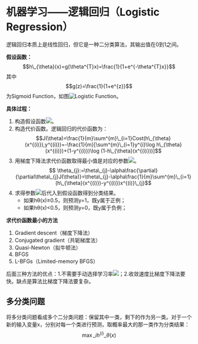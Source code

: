 # 机器学习——逻辑回归（Logistic Regression）

<script type="text/javascript"
 src="http://cdn.mathjax.org/mathjax/latest/MathJax.js?config=TeX-AMS-MML_HTMLorMML">
</script>

逻辑回归本质上是线性回归，但它是一种二分类算法，其输出值在0到1之间。

**假设函数：**$$h\_{\theta}(x)=g(\theta^{T}x)=\frac{1}{1+e^{-\theta^{T}x}}$$其中$$g(z)=\frac{1}{1+e^{z}}$$为Sigmoid Function，如图![Logistic Function](file:///Users/wangruchen/work/github/wangruchen/MyCompilation/MachineLearing/MachineLearning-Stanford/figures/LogisticFunction.png)。

**具体过程：**

1. 构造假设函数<img src="http://www.forkosh.com/mathtex.cgi? h_{\theta}(x)">。
2. 构造代价函数。逻辑回归的代价函数为：$$J(\theta)=\frac{1}{m}\sum^{m}\_{i=1}Cost(h\_{\theta}(x^{(i)}),y^{(i)})=-\frac{1}{m}[\sum^{m}\_{i=1}y^{i}\log h\_{\theta}(x^{(i)})+(1-y^{(i)})\log (1-h\_{\theta}(x^{(i)}))]$$
3. 用梯度下降法求代价函数取得最小值是对应的参数<img src="http://www.forkosh.com/mathtex.cgi? \theta">。$$
\theta_{j}:=\theta\_{j}-\alpha\frac{\partial}{\partial\theta\_{j}J(\theta)}=\theta\_{j}-\alpha\frac{1}{m}\sum^{m}\_{i=1}(h\_{\theta}(x^{(i)})-y^{(i)})x^{(i)}\_{j}$$
4. 求得参数<img src="http://www.forkosh.com/mathtex.cgi? \theta">后代入到假设函数得到分类结果。
	- 如果hθ(x)≥0.5，则预测y=1，既y属于正例；
	- 如果hθ(x)<0.5，则预测y=0，既y属于负例；

**求代价函数最小的方法**

1. Gradient descent（梯度下降法）
2. Conjugated gradient（共轭梯度法）
3. Quasi-Newton（拟牛顿法）
4. BFGS
5. L-BFGs（Limited-memory BFGS）

后面三种方法的优点：1.不需要手动选择学习率<img src="http://www.forkosh.com/mathtex.cgi? \alpha">；2.收敛速度比梯度下降法要快。缺点是算法比梯度下降法要复杂。

## 多分类问题
将多分类问题看成多个二分类问题：保留其中一类，剩下的作为另一类。对于一个新的输入变量x，分别对每一个类进行预测，取概率最大的那一类作为分类结果：$$\max\_{i}h^{(i)}\_{\theta}(x)$$
